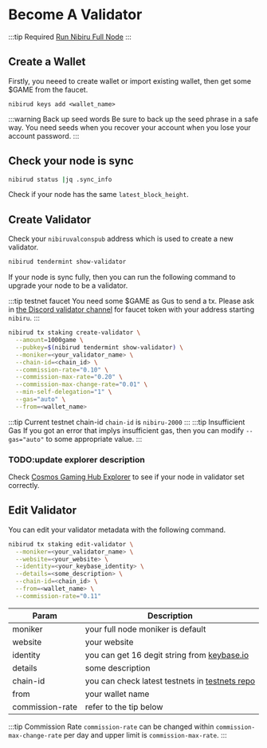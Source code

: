 # Become A Validator

:::tip Required
[Run Nibiru Full Node](/testnets/fullnode.md)
:::

## Create a Wallet
Firstly, you neeed to create wallet or import existing wallet, then get some $GAME from the faucet.

```
nibirud keys add <wallet_name>
```

:::warning Back up seed words
Be sure to back up the seed phrase in a safe way.
You need seeds when you recover your account when you lose your account password.
:::

## Check your node is sync
```sh
nibirud status |jq .sync_info
```
Check if your node has the same `latest_block_height`.


## Create Validator
Check your `nibiruvalconspub` address which is used to create a new validator.

```sh
nibirud tendermint show-validator
```

If your node is sync fully, then you can run the following command to upgrade your node to be a validator.

:::tip testnet faucet
You need some $GAME as Gus to send a tx.
Please ask in [the Discord validator channel](discord.gg/VfvTCP7Rm2) for faucet token with your address starting `nibiru`.
:::

```sh
nibirud tx staking create-validator \
  --amount=1000game \
  --pubkey=$(nibirud tendermint show-validator) \
  --moniker=<your_validator_name> \
  --chain-id=<chain_id> \
  --commission-rate="0.10" \
  --commission-max-rate="0.20" \
  --commission-max-change-rate="0.01" \
  --min-self-delegation="1" \
  --gas="auto" \
  --from=<wallet_name>
```

:::tip Current testnet chain-id
`chain-id` is `nibiru-2000`
:::
:::tip Insufficient Gas
If you got an error that implys insufficient gas, then you can modify `--gas="auto"` to some appropriate value.
:::


### TODO:update explorer description
Check [Cosmos Gaming Hub Explorer](https://nibiru.cosmosgamingexplorer.com/) to see if your node in validator set correctly.


## Edit Validator
You can edit your validator metadata with the following command.


```sh
nibirud tx staking edit-validator \
  --moniker=<your_validator_name> \
  --website=<your_website> \
  --identity=<your_keybase_identity> \
  --details=<some_description> \
  --chain-id=<chain_id> \
  --from=<wallet_name> \
  --commission-rate="0.11"
```

Param| Description
--------- | ---------
moniker | your full node moniker is default
website | your website
identity | you can get 16 degit string from [keybase.io](https://keybase.io/)
details| some description
chain-id| you can check latest testnets in [testnets repo](https://github.com/cosmos-gaminghub/testnets)
from| your wallet name
commission-rate| refer to the tip below

:::tip Commission Rate
`commission-rate` can be changed within `commission-max-change-rate` per day and upper limit is `commission-max-rate`.
:::
